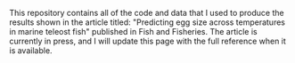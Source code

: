 This repository contains all of the code and data that I used to produce the results shown in the article titled:
"Predicting egg size across temperatures in marine teleost fish" published in Fish and Fisheries. The article is currently in press, and I will update this page with the full reference when it is available.
